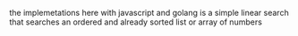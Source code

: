 the implemetations here with javascript and golang is a simple linear search
that searches an ordered and already sorted list or array of numbers
